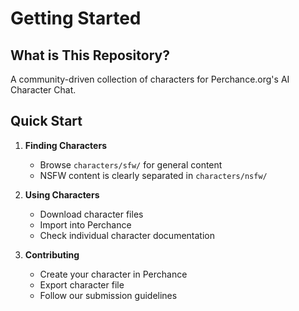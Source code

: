 # Getting Started

## What is This Repository?
A community-driven collection of characters for Perchance.org's AI Character Chat.

## Quick Start
1. **Finding Characters**
   - Browse `characters/sfw/` for general content
   - NSFW content is clearly separated in `characters/nsfw/`

2. **Using Characters**
   - Download character files
   - Import into Perchance
   - Check individual character documentation

3. **Contributing**
   - Create your character in Perchance
   - Export character file
   - Follow our submission guidelines
